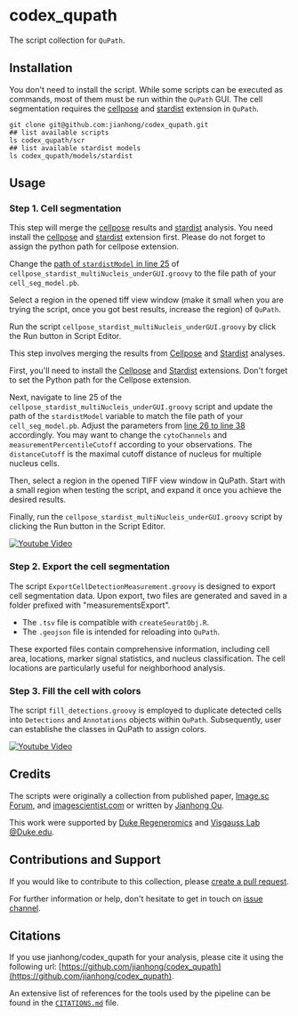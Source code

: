 # codex_qupath
The script collection for `QuPath`.

## Installation

You don't need to install the script.
While some scripts can be executed as commands,
most of them must be run within the `QuPath` GUI.
The cell segmentation requires the [cellpose](https://github.com/BIOP/qupath-extension-cellpose) and [stardist](https://github.com/qupath/qupath-extension-stardist) extension in `QuPath`.

```
git clone git@github.com:jianhong/codex_qupath.git
## list available scripts
ls codex_qupath/scr
## list available stardist models
ls codex_qupath/models/stardist
```
## Usage

### Step 1. Cell segmentation

This step will merge the [cellpose](https://www.cellpose.org/) results and [stardist](https://github.com/stardist/stardist) analysis. 
You need install the [cellpose](https://github.com/BIOP/qupath-extension-cellpose) and [stardist](https://github.com/qupath/qupath-extension-stardist) extension first. Please do not forget to assign the python path for cellpose extension.

Change the [path of `stardistModel` in line 25](https://github.com/jianhong/codex_qupath/blob/main/scr/cellpose_stardist_multiNucleis_underGUI.groovy#L25) of `cellpose_stardist_multiNucleis_underGUI.groovy` to the file path of your `cell_seg_model.pb`.

Select a region in the opened tiff view window (make it small when you are trying the script, once you got best results, increase the region) of `QuPath`.

Run the script `cellpose_stardist_multiNucleis_underGUI.groovy` by click the Run button in Script Editor.

This step involves merging the results from [Cellpose](https://www.cellpose.org/) and [Stardist](https://github.com/stardist/stardist) analyses.

First, you'll need to install the [Cellpose](https://github.com/BIOP/qupath-extension-cellpose) and [Stardist](https://github.com/qupath/qupath-extension-stardist) extensions. Don't forget to set the Python path for the Cellpose extension.

Next, navigate to line 25 of the `cellpose_stardist_multiNucleis_underGUI.groovy` script and update the path of the `stardistModel` variable to match the file path of your `cell_seg_model.pb`. Adjust the parameters from [line 26 to line 38](https://github.com/jianhong/codex_qupath/blob/main/scr/cellpose_stardist_multiNucleis_underGUI.groovy#L26-L38) accordingly.  You may want to change the `cytoChannels` and `measurementPercentileCutoff` according to your observations. The `distanceCutoff` is the maximal cutoff distance of nucleus for multiple nucleus cells.

Then, select a region in the opened TIFF view window in QuPath. Start with a small region when testing the script, and expand it once you achieve the desired results.

Finally, run the `cellpose_stardist_multiNucleis_underGUI.groovy` script by clicking the Run button in the Script Editor.

[![Youtube Video](https://img.youtube.com/vi/3SKKSDhlEkw/0.jpg)](https://youtu.be/3SKKSDhlEkw)

### Step 2. Export the cell segmentation

The script `ExportCellDetectionMeasurement.groovy` is designed to export cell segmentation data. Upon export, two files are generated and saved in a folder prefixed with "measurementsExport". 

- The `.tsv` file is compatible with `createSeuratObj.R`.
- The `.geojson` file is intended for reloading into `QuPath`. 

These exported files contain comprehensive information, including cell area, locations, marker signal statistics, and nucleus classification. The cell locations are particularly useful for neighborhood analysis.

### Step 3. Fill the cell with colors

The script `fill_detections.groovy` is employed to duplicate detected cells into `Detections` and `Annotations` objects within `QuPath`. Subsequently, user can establishe the classes in QuPath to assign colors.

[![Youtube Video](https://img.youtube.com/vi/4F6sQWKDFl4/0.jpg)](https://youtu.be/4F6sQWKDFl4)

## Credits

The scripts were originally a collection from published paper, [Image.sc Forum](https://forum.image.sc/), 
and [imagescientist.com](https://www.imagescientist.com/) or written by [Jianhong Ou](https://github.com/jianhong).

This work were supported by [Duke Regeneromics](https://sites.duke.edu/dukeregenerationcenter/regeneromics/) and [Visgauss Lab @Duke.edu](https://ortho.duke.edu/visgauss-laboratory).

## Contributions and Support

If you would like to contribute to this collection, please [create a pull request](https://github.com/jianhong/codex_qupath/compare).

For further information or help, don't hesitate to get in touch on [issue channel](https://github.com/jianhong/codex_qupath/issues/new/choose).

## Citations

If you use jianhong/codex_qupath for your analysis, please cite it using the following url: [https://github.com/jianhong/codex_qupath](https://github.com/jianhong/codex_qupath).

An extensive list of references for the tools used by the pipeline can be found in the [`CITATIONS.md`](CITATIONS.md) file.


